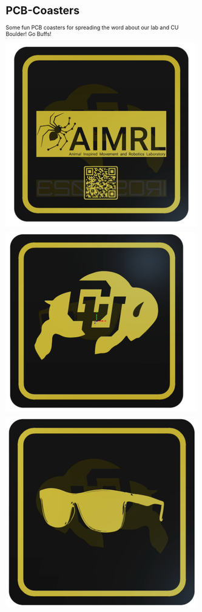 # PCB-Coasters
Some fun PCB coasters for spreading the word about our lab and CU Boulder! Go Buffs!

![AIMRL Coaster Top](/Photos/AIMRL-Coaster/AIMRL-Coaster-Bottom.png)

![Buff Prime Coaster Top](/Photos/Buff-Prime-Coaster/Buff-Prime-Coaster-Top.png)

![Buff Prime Coaster Bottom](/Photos/Buff-Prime-Coaster/Buff-Prime-Coaster-Bottom.png)


